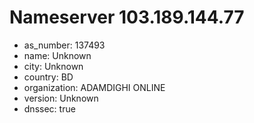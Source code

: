 # Nameserver 103.189.144.77

* as_number: 137493
* name: Unknown
* city: Unknown
* country: BD
* organization: ADAMDIGHI ONLINE
* version: Unknown
* dnssec: true
